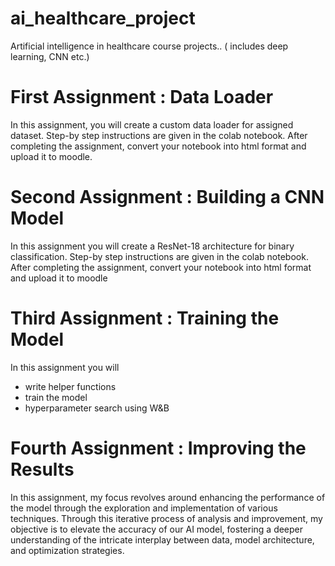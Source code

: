 # ai_healthcare_project

Artificial intelligence in healthcare course projects.. ( includes deep learning, CNN etc.)


# First Assignment : Data Loader

In this assignment, you will create a custom data loader for assigned dataset. Step-by step instructions are given in the colab notebook. After completing the assignment, convert your notebook into html format and upload it to moodle.

# Second Assignment :  Building a CNN Model

In this assignment you will create a ResNet-18 architecture for binary classification. Step-by step instructions are given in the colab notebook. After completing the assignment, convert your notebook into html format and upload it to moodle

# Third Assignment :  Training the Model

In this assignment you will

* write helper functions
* train the model
* hyperparameter search using W&B

# Fourth Assignment :  Improving the Results

 In this assignment, my focus revolves around enhancing the performance of the model through the exploration and implementation of various techniques. Through this iterative process of analysis and improvement, my objective is to elevate the accuracy of our AI model, fostering a deeper understanding of the intricate interplay between data, model architecture, and optimization strategies.
